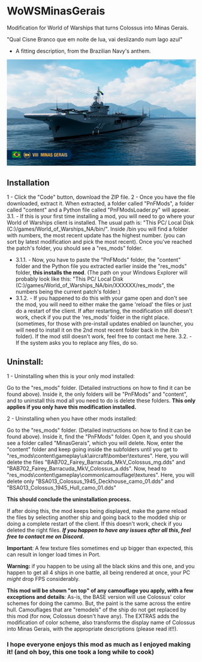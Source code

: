 # WoWSMinasGerais
 Modification for World of Warships that turns Colossus into Minas Gerais.

"Qual Cisne Branco que em noite de lua, vai deslizando num lago azul"
- A fitting description, from the Brazilian Navy's anthem.

![Screenshot of the Mod](screenshots/MinasArt9.png)


## Installation
1 - Click the "Code" button, download the ZIP file.
2 - Once you have the file downloaded, extract it. When extracted, a folder called "PnFMods", a folder called "content" and a Python file called "PnFModsLoader.py" will appear.
3.1. - If this is your first time installing a mod, you will need to go where your World of Warships client is installed. The usual path is:
 "This PC/ Local Disk (C:)/games/World_of_Warships_NA/bin/". Inside /bin you will find a folder with numbers, the most recent update has the highest number. (you can sort by latest modification and pick the most recent). Once you've reached the patch's folder, you should see a "res_mods" folder. 
 - 3.1.1. - Now, you have to paste the "PnFMods" folder, the "content" folder and the Python file you extracted earlier inside the "res_mods" folder, **this installs the mod**. (The path on your Windows Explorer will probably look like this: "This PC/ Local Disk (C:)/games/World_of_Warships_NA/bin/XXXXXX/res_mods", the numbers being the current patch's folder.) 
 - 3.1.2. - If you happened to do this with your game open and don't see the mod, you will need to either make the game 'reload' the files or just do a restart of the client. If after restarting, the modification still doesn't work, check if you put the 'res_mods' folder in the right place. (sometimes, for those with pre-install updates enabled on launcher, you will need to install it on the 2nd most recent folder back in the /bin folder). If the mod still doesn't work, feel free to contact me here. 
3.2. - If the system asks you to replace any files, do so.

## Uninstall:

1 - Uninstalling when this is your only mod installed:

Go to the "res_mods" folder. (Detailed instructions on how to find it can be found above). Inside it, the only folders will be "PnFMods" and "content", and to uninstall this mod all you need to do is delete these folders.
**This only applies if you only have this modification installed.**

2 - Uninstalling when you have other mods installed:

Go to the "res_mods" folder. (Detailed instructions on how to find it can be found above). Inside it, find the "PnFMods" folder. Open it, and you should see a folder called "MinasGerais", which you will delete. 
Now, enter the "content" folder and keep going inside the subfolders until you get to "res_mods\content\gameplay\uk\aircraft\bomber\textures". 
Here, you will delete the files "BAB702_Fairey_Barracuda_MkV_Colossus_mg.dds" and "BAB702_Fairey_Barracuda_MkV_Colossus_a.dds". 
Now, head to "res_mods\content\gameplay\common\camouflage\textures". Here, you will delete only "BSA013_Colossus_1945_Deckhouse_camo_01.dds" and "BSA013_Colossus_1945_Hull_camo_01.dds"

**This should conclude the uninstallation process.**

If after doing this, the mod keeps being displayed, make the game reload the files by selecting another ship and going back to the modded ship or doing a complete restart of the client. If this doesn't work, check if you deleted the right files. ***If you happen to have any issues after all this, feel free to contact me on Discord.***

**Important**: A few texture files sometimes end up bigger than expected, this can result in longer load times in Port.

**Warning:** if you happen to be using all the black skins and this one, and you happen to get all 4 ships in one battle, all being rendered at once, your PC *might* drop FPS considerably.

**This mod will be shown "on top" of any camouflage you apply, with a few exceptions and details**: As-is, the BASE version will use Colossus' color schemes for doing the cammo. But, the paint is the same across the entire hull. Camouflages that are "remodels" of the ship do not get replaced by this mod (for now, Colossus doesn't have any). The EXTRAS adds the modification of color scheme, also transforms the display name of Colossus into Minas Gerais, with the appropriate descriptions (please read it!!).

### I hope everyone enjoys this mod as much as I enjoyed making it! (and oh boy, this one took a long while to cook)


